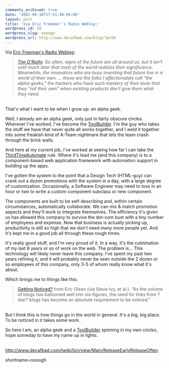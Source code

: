 ```yaml
---
comments_archived: true
date: '2002-04-10T17:51:40-04:00'
layout: post
title: 'Via Eric Freeman''s Radio Weblog:'
wordpress_id: 58
wordpress_slug: oooogh
wordpress_url: http://www.decafbad.com/blog/?p=58
---
```

<p>Via <a href="http://westcot.go.com/users/0000001/2002/04/10.html#a108">Eric Freeman's Radio Weblog</a>:<br />
<blockquote><i><a href="http://www.oreillynet.com/pub/a/network/2002/04/09/future.html">Tim O'Reilly</a>: So often, signs of the future are all around us, but it isn't until much later that most of the world realizes their significance. Meanwhile, the innovators who are busy inventing that future live in a world of their own. ... these are the folks I affectionately call "the alpha geeks," the hackers who have such mastery of their tools that they "roll their own" when existing products don't give them what they need.</i></blockquote><br />
That's what I want to be when I grow up:  an alpha geek.</p>
<p>Well, I already am an alpha geek, only just in fairly obscure circles.  Wherever I've worked, I've become the <a href="http://www.decafbad.com/twiki/bin/view/Main/ToolBuilder">ToolBuilder</a>.  I'm the guy who takes the stuff we have that never quite all works together, and I weld it together into some freakish kind of A-Team nightmare that lets the team crash through the brick walls.</p>
<p>And here at my current job, I've worked at seeing how far I can take the <a href="http://www.decafbad.com/twiki/bin/view/Main/ThirdTimeAutomate">ThirdTimeAutomate</a> rule.  Where it's lead me (and this company) is to a component-based web application framework with automation support in building up the apps.</p>
<p>I've gotten the system to the point that a Design Tech (HTML-guy) can crank out a dozen promotions with the system in a day, with a large degree of customization.  Occasionally, a Software Engineer may need to toss in an hour or two to write a custom component subclass or new component.</p>
<p>The components are built to be self-describing and, within certain circumstances, automatically collaborate.  We can mix &amp; match promotion aspects and they'll work to integrate themselves.  The efficiency it's given us has allowed this company to survive the dot-com bust with a tiny number of employees and expense.  Now that business is actually picking up, productivity is still so high that we don't need many more people yet.  And it's kept me in a good job all through these rough times.</p>
<p>It's really good stuff, and I'm very proud of it.  In a way, it's the culmination of my last 8 years or so of work on the web.  The problem is...  This technology will likely never leave this company.  I've spent my past two years refining it, and it will probably never be seen outside the 2 dozen or so employees of this company, only 3-5 of whom really know what it's about.</p>
<p>Which brings me to things like this:<blockquote><a href="http://www.redmonk.net/2002/04/09#item1111">Getting Noticed?</a> from Eric Olsen (via Steve Ivy, et al.).  "As the volume of blogs has ballooned well into six-figures, the need for links from ?star? blogs has become an absolute requirement to be noticed."</blockquote><br />
But I think this is how things go in the world in general.  It's a big, big place.  To be noticed in it takes some work.</p>
<p>So here I am, an alpha geek and a <a href="http://www.decafbad.com/twiki/bin/view/Main/ToolBuilder">ToolBuilder</a> spinning in my own circles, hope someday to have my name up in lights.  </p>
<p></p>
<p><br />
<a href="http://www.decafbad.com/twiki/bin/view/Main/ReleaseEarlyReleaseOften</p>" target="_top">http://www.decafbad.com/twiki/bin/view/Main/ReleaseEarlyReleaseOften</p></a>
<!--more-->
shortname=oooogh
